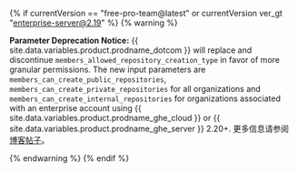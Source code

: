 {% if currentVersion == "free-pro-team@latest" or currentVersion ver_gt "enterprise-server@2.19" %}
{% warning %}

**Parameter Deprecation Notice:** {{ site.data.variables.product.prodname_dotcom }} will replace and discontinue `members_allowed_repository_creation_type` in favor of more granular permissions. The new input parameters are `members_can_create_public_repositories`, `members_can_create_private_repositories` for all organizations and `members_can_create_internal_repositories` for organizations associated with an enterprise account using {{ site.data.variables.product.prodname_ghe_cloud }} or {{ site.data.variables.product.prodname_ghe_server }} 2.20+. 更多信息请参阅[博客帖子](https://developer.github.com/changes/2019-12-03-internal-visibility-changes)。

{% endwarning %}
{% endif %}
